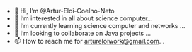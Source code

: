 - 👋 Hi, I’m @Artur-Eloi-Coelho-Neto
- 👀 I’m interested in all about science computer...
- 🌱 I’m currently learning science computer and networks ...
- 💞️ I’m looking to collaborate on Java projects ...
- 📫 How to reach me for artureloiwork@gmail.com...

<!---
Artur-Eloi-Coelho-Neto/Artur-Eloi-Coelho-Neto is a ✨ special ✨ repository because its `README.md` (this file) appears on your GitHub profile.
You can click the Preview link to take a look at your changes.
--->
